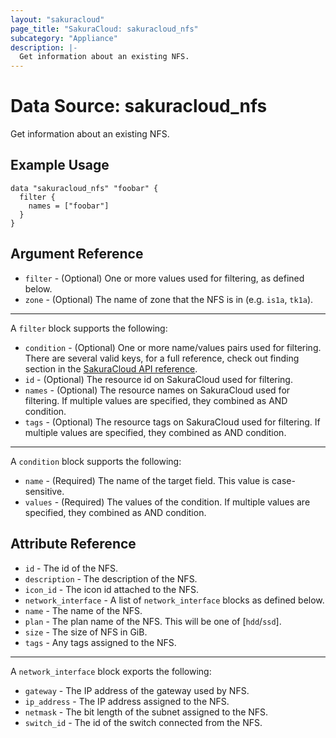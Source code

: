 ```yaml
---
layout: "sakuracloud"
page_title: "SakuraCloud: sakuracloud_nfs"
subcategory: "Appliance"
description: |-
  Get information about an existing NFS.
---
```


# Data Source: sakuracloud_nfs

Get information about an existing NFS.

## Example Usage

```hcl
data "sakuracloud_nfs" "foobar" {
  filter {
    names = ["foobar"]
  }
}
```
## Argument Reference

* `filter` - (Optional) One or more values used for filtering, as defined below.
* `zone` - (Optional) The name of zone that the NFS is in (e.g. `is1a`, `tk1a`).

---

A `filter` block supports the following:

* `condition` - (Optional) One or more name/values pairs used for filtering. There are several valid keys, for a full reference, check out finding section in the [SakuraCloud API reference](https://developer.sakura.ad.jp/cloud/api/1.1/).
* `id` - (Optional) The resource id on SakuraCloud used for filtering.
* `names` - (Optional) The resource names on SakuraCloud used for filtering. If multiple values ​​are specified, they combined as AND condition.
* `tags` - (Optional) The resource tags on SakuraCloud used for filtering. If multiple values ​​are specified, they combined as AND condition.

---

A `condition` block supports the following:

* `name` - (Required) The name of the target field. This value is case-sensitive.
* `values` - (Required) The values of the condition. If multiple values ​​are specified, they combined as AND condition.


## Attribute Reference

* `id` - The id of the NFS.
* `description` - The description of the NFS.
* `icon_id` - The icon id attached to the NFS.
* `network_interface` - A list of `network_interface` blocks as defined below.
* `name` - The name of the NFS.
* `plan` - The plan name of the NFS. This will be one of [`hdd`/`ssd`].
* `size` - The size of NFS in GiB.
* `tags` - Any tags assigned to the NFS.

---

A `network_interface` block exports the following:

* `gateway` - The IP address of the gateway used by NFS.
* `ip_address` - The IP address assigned to the NFS.
* `netmask` - The bit length of the subnet assigned to the NFS.
* `switch_id` - The id of the switch connected from the NFS.



